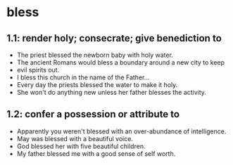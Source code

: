 # bless
## 1.1: render holy; consecrate; give benediction to

  *  The priest blessed the newborn baby with holy water.
  *  The ancient Romans would bless a boundary around a new city to keep
  *  evil spirits out.
  *  I bless this church in the name of the Father...
  *  Every day the priests blessed the water to make it holy.
  *  She won't do anything new unless her father blesses the activity.

## 1.2: confer a possession or attribute to

  *  Apparently you weren't blessed with an over-abundance of intelligence.
  *  May was blessed with a beautiful voice.
  *  God blessed her with five beautiful children.
  *  My father blessed me with a good sense of self worth.
